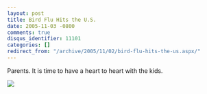 ```yaml
---
layout: post
title: Bird Flu Hits the U.S.
date: 2005-11-03 -0800
comments: true
disqus_identifier: 11101
categories: []
redirect_from: "/archive/2005/11/02/bird-flu-hits-the-us.aspx/"
---
```


Parents. It is time to have a heart to heart with the kids.

![](http://haacked.com/images/BirdFluHitsUS.jpg)

